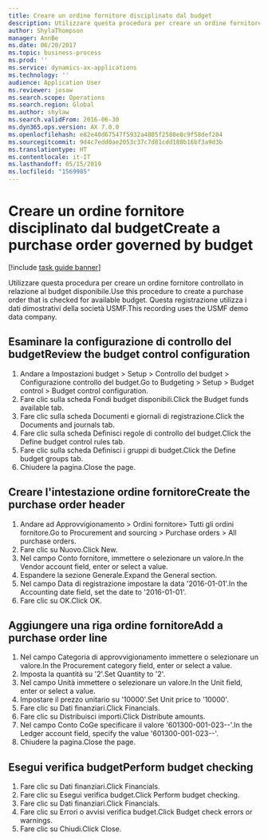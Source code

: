 ```yaml
---
title: Creare un ordine fornitore disciplinato dal budget
description: Utilizzare questa procedura per creare un ordine fornitore controllato in relazione al budget disponibile.
author: ShylaThompson
manager: AnnBe
ms.date: 06/20/2017
ms.topic: business-process
ms.prod: ''
ms.service: dynamics-ax-applications
ms.technology: ''
audience: Application User
ms.reviewer: josaw
ms.search.scope: Operations
ms.search.region: Global
ms.author: shylaw
ms.search.validFrom: 2016-06-30
ms.dyn365.ops.version: AX 7.0.0
ms.openlocfilehash: e82e40d67547f5932a4805f2580e8c9f58def284
ms.sourcegitcommit: 9d4c7edd0ae2053c37c7d81cdd180b16bf3a9d3b
ms.translationtype: HT
ms.contentlocale: it-IT
ms.lasthandoff: 05/15/2019
ms.locfileid: "1569985"
---
```

# <a name="create-a-purchase-order-governed-by-budget"></a><span data-ttu-id="27fa8-103">Creare un ordine fornitore disciplinato dal budget</span><span class="sxs-lookup"><span data-stu-id="27fa8-103">Create a purchase order governed by budget</span></span>

[!include [task guide banner](../../includes/task-guide-banner.md)]

<span data-ttu-id="27fa8-104">Utilizzare questa procedura per creare un ordine fornitore controllato in relazione al budget disponibile.</span><span class="sxs-lookup"><span data-stu-id="27fa8-104">Use this procedure to create a purchase order that is checked for available budget.</span></span> <span data-ttu-id="27fa8-105">Questa registrazione utilizza i dati dimostrativi della società USMF.</span><span class="sxs-lookup"><span data-stu-id="27fa8-105">This recording uses the USMF demo data company.</span></span>


## <a name="review-the-budget-control-configuration"></a><span data-ttu-id="27fa8-106">Esaminare la configurazione di controllo del budget</span><span class="sxs-lookup"><span data-stu-id="27fa8-106">Review the budget control configuration</span></span>
1. <span data-ttu-id="27fa8-107">Andare a Impostazioni budget > Setup > Controllo del budget > Configurazione controllo del budget.</span><span class="sxs-lookup"><span data-stu-id="27fa8-107">Go to Budgeting > Setup > Budget control > Budget control configuration.</span></span>
2. <span data-ttu-id="27fa8-108">Fare clic sulla scheda Fondi budget disponibili.</span><span class="sxs-lookup"><span data-stu-id="27fa8-108">Click the Budget funds available tab.</span></span>
3. <span data-ttu-id="27fa8-109">Fare clic sulla scheda Documenti e giornali di registrazione.</span><span class="sxs-lookup"><span data-stu-id="27fa8-109">Click the Documents and journals tab.</span></span>
4. <span data-ttu-id="27fa8-110">Fare clic sulla scheda Definisci regole di controllo del budget.</span><span class="sxs-lookup"><span data-stu-id="27fa8-110">Click the Define budget control rules tab.</span></span>
5. <span data-ttu-id="27fa8-111">Fare clic sulla scheda Definisci i gruppi di budget.</span><span class="sxs-lookup"><span data-stu-id="27fa8-111">Click the Define budget groups tab.</span></span>
6. <span data-ttu-id="27fa8-112">Chiudere la pagina.</span><span class="sxs-lookup"><span data-stu-id="27fa8-112">Close the page.</span></span>

## <a name="create-the-purchase-order-header"></a><span data-ttu-id="27fa8-113">Creare l'intestazione ordine fornitore</span><span class="sxs-lookup"><span data-stu-id="27fa8-113">Create the purchase order header</span></span>
1. <span data-ttu-id="27fa8-114">Andare ad Approvvigionamento > Ordini fornitore> Tutti gli ordini fornitore.</span><span class="sxs-lookup"><span data-stu-id="27fa8-114">Go to Procurement and sourcing > Purchase orders > All purchase orders.</span></span>
2. <span data-ttu-id="27fa8-115">Fare clic su Nuovo.</span><span class="sxs-lookup"><span data-stu-id="27fa8-115">Click New.</span></span>
3. <span data-ttu-id="27fa8-116">Nel campo Conto fornitore, immettere o selezionare un valore.</span><span class="sxs-lookup"><span data-stu-id="27fa8-116">In the Vendor account field, enter or select a value.</span></span>
4. <span data-ttu-id="27fa8-117">Espandere la sezione Generale.</span><span class="sxs-lookup"><span data-stu-id="27fa8-117">Expand the General section.</span></span>
5. <span data-ttu-id="27fa8-118">Nel campo Data di registrazione impostare la data '2016-01-01'.</span><span class="sxs-lookup"><span data-stu-id="27fa8-118">In the Accounting date field, set the date to '2016-01-01'.</span></span>
6. <span data-ttu-id="27fa8-119">Fare clic su OK.</span><span class="sxs-lookup"><span data-stu-id="27fa8-119">Click OK.</span></span>

## <a name="add-a-purchase-order-line"></a><span data-ttu-id="27fa8-120">Aggiungere una riga ordine fornitore</span><span class="sxs-lookup"><span data-stu-id="27fa8-120">Add a purchase order line</span></span>
1. <span data-ttu-id="27fa8-121">Nel campo Categoria di approvvigionamento immettere o selezionare un valore.</span><span class="sxs-lookup"><span data-stu-id="27fa8-121">In the Procurement category field, enter or select a value.</span></span>
2. <span data-ttu-id="27fa8-122">Imposta la quantità su '2'.</span><span class="sxs-lookup"><span data-stu-id="27fa8-122">Set Quantity to '2'.</span></span>
3. <span data-ttu-id="27fa8-123">Nel campo Unità immettere o selezionare un valore.</span><span class="sxs-lookup"><span data-stu-id="27fa8-123">In the Unit field, enter or select a value.</span></span>
4. <span data-ttu-id="27fa8-124">Impostare il prezzo unitario su '10000'.</span><span class="sxs-lookup"><span data-stu-id="27fa8-124">Set Unit price to '10000'.</span></span>
5. <span data-ttu-id="27fa8-125">Fare clic su Dati finanziari.</span><span class="sxs-lookup"><span data-stu-id="27fa8-125">Click Financials.</span></span>
6. <span data-ttu-id="27fa8-126">Fare clic su Distribuisci importi.</span><span class="sxs-lookup"><span data-stu-id="27fa8-126">Click Distribute amounts.</span></span>
7. <span data-ttu-id="27fa8-127">Nel campo Conto CoGe specificare il valore '601300-001-023--'.</span><span class="sxs-lookup"><span data-stu-id="27fa8-127">In the Ledger account field, specify the value '601300-001-023--'.</span></span>
8. <span data-ttu-id="27fa8-128">Chiudere la pagina.</span><span class="sxs-lookup"><span data-stu-id="27fa8-128">Close the page.</span></span>

## <a name="perform-budget-checking"></a><span data-ttu-id="27fa8-129">Esegui verifica budget</span><span class="sxs-lookup"><span data-stu-id="27fa8-129">Perform budget checking</span></span>
1. <span data-ttu-id="27fa8-130">Fare clic su Dati finanziari.</span><span class="sxs-lookup"><span data-stu-id="27fa8-130">Click Financials.</span></span>
2. <span data-ttu-id="27fa8-131">Fare clic su Esegui verifica budget.</span><span class="sxs-lookup"><span data-stu-id="27fa8-131">Click Perform budget checking.</span></span>
3. <span data-ttu-id="27fa8-132">Fare clic su Dati finanziari.</span><span class="sxs-lookup"><span data-stu-id="27fa8-132">Click Financials.</span></span>
4. <span data-ttu-id="27fa8-133">Fare clic su Errori o avvisi verifica budget.</span><span class="sxs-lookup"><span data-stu-id="27fa8-133">Click Budget check errors or warnings.</span></span>
5. <span data-ttu-id="27fa8-134">Fare clic su Chiudi.</span><span class="sxs-lookup"><span data-stu-id="27fa8-134">Click Close.</span></span>

